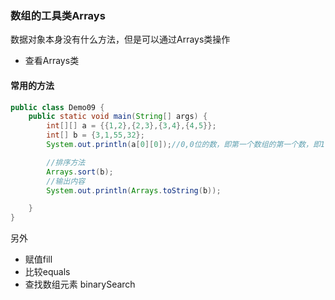 ### 数组的工具类Arrays
数据对象本身没有什么方法，但是可以通过Arrays类操作

- 查看Arrays类

#### 常用的方法

```java
public class Demo09 {
    public static void main(String[] args) {
        int[][] a = {{1,2},{2,3},{3,4},{4,5}};
        int[] b = {3,1,55,32};
        System.out.println(a[0][0]);//0,0位的数，即第一个数组的第一个数，即1

        //排序方法
        Arrays.sort(b);
        //输出内容
        System.out.println(Arrays.toString(b));

    }
}
```

另外
- 赋值fill
- 比较equals
- 查找数组元素 binarySearch